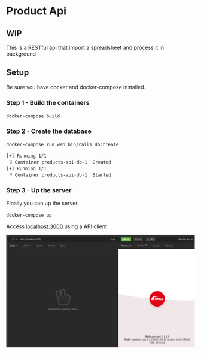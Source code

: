 # Product Api

## WIP
This is a RESTful api that import a spreadsheet and process it in background

## Setup

Be sure you have docker and docker-compose installed.

### Step 1 - Build the containers

`docker-compose build`

### Step 2 - Create the database

`docker-compose run web bin/rails db:create`

``` bash
[+] Running 1/1
 ⠿ Container products-api-db-1  Created
[+] Running 1/1
 ⠿ Container products-api-db-1  Started
```

### Step 3 - Up the server
Finally you can up the server

`docker-compose up`

Access [localhost:3000 ](http://localhost:3000) using a API client

![alt text](image-1.png)

